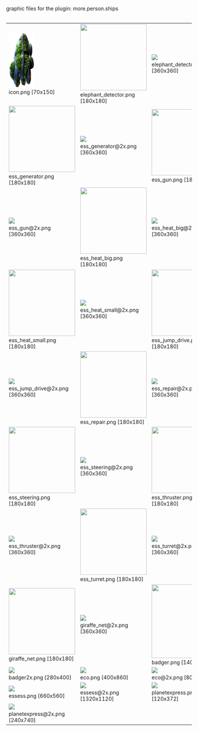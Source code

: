 graphic files for the plugin: more.person.ships<br>
<br>
<table>
	<tr>
		<td><img src="https://github.com/zuckung/endless-sky-plugins/blob/main/myplugins/more.person.ships/icon.png?raw=true" width="70" height="150"><br>
		icon.png [70x150]</td>
		<td><img src="https://github.com/zuckung/endless-sky-plugins/blob/main/myplugins/more.person.ships/images/outfit/elephant_detector.png?raw=true" width="180" height="180"><br>
		elephant_detector.png [180x180]</td>
		<td><img src="https://github.com/zuckung/endless-sky-plugins/blob/main/myplugins/more.person.ships/images/outfit/elephant_detector@2x.png?raw=true" height="200"><br>
		elephant_detector@2x.png [360x360]</td>
	</tr>
	<tr>
		<td><img src="https://github.com/zuckung/endless-sky-plugins/blob/main/myplugins/more.person.ships/images/outfit/ess_generator.png?raw=true" width="180" height="180"><br>
		ess_generator.png [180x180]</td>
		<td><img src="https://github.com/zuckung/endless-sky-plugins/blob/main/myplugins/more.person.ships/images/outfit/ess_generator@2x.png?raw=true" height="200"><br>
		ess_generator@2x.png [360x360]</td>
		<td><img src="https://github.com/zuckung/endless-sky-plugins/blob/main/myplugins/more.person.ships/images/outfit/ess_gun.png?raw=true" width="180" height="180"><br>
		ess_gun.png [180x180]</td>
	</tr>
	<tr>
		<td><img src="https://github.com/zuckung/endless-sky-plugins/blob/main/myplugins/more.person.ships/images/outfit/ess_gun@2x.png?raw=true" height="200"><br>
		ess_gun@2x.png [360x360]</td>
		<td><img src="https://github.com/zuckung/endless-sky-plugins/blob/main/myplugins/more.person.ships/images/outfit/ess_heat_big.png?raw=true" width="180" height="180"><br>
		ess_heat_big.png [180x180]</td>
		<td><img src="https://github.com/zuckung/endless-sky-plugins/blob/main/myplugins/more.person.ships/images/outfit/ess_heat_big@2x.png?raw=true" height="200"><br>
		ess_heat_big@2x.png [360x360]</td>
	</tr>
	<tr>
		<td><img src="https://github.com/zuckung/endless-sky-plugins/blob/main/myplugins/more.person.ships/images/outfit/ess_heat_small.png?raw=true" width="180" height="180"><br>
		ess_heat_small.png [180x180]</td>
		<td><img src="https://github.com/zuckung/endless-sky-plugins/blob/main/myplugins/more.person.ships/images/outfit/ess_heat_small@2x.png?raw=true" height="200"><br>
		ess_heat_small@2x.png [360x360]</td>
		<td><img src="https://github.com/zuckung/endless-sky-plugins/blob/main/myplugins/more.person.ships/images/outfit/ess_jump_drive.png?raw=true" width="180" height="180"><br>
		ess_jump_drive.png [180x180]</td>
	</tr>
	<tr>
		<td><img src="https://github.com/zuckung/endless-sky-plugins/blob/main/myplugins/more.person.ships/images/outfit/ess_jump_drive@2x.png?raw=true" height="200"><br>
		ess_jump_drive@2x.png [360x360]</td>
		<td><img src="https://github.com/zuckung/endless-sky-plugins/blob/main/myplugins/more.person.ships/images/outfit/ess_repair.png?raw=true" width="180" height="180"><br>
		ess_repair.png [180x180]</td>
		<td><img src="https://github.com/zuckung/endless-sky-plugins/blob/main/myplugins/more.person.ships/images/outfit/ess_repair@2x.png?raw=true" height="200"><br>
		ess_repair@2x.png [360x360]</td>
	</tr>
	<tr>
		<td><img src="https://github.com/zuckung/endless-sky-plugins/blob/main/myplugins/more.person.ships/images/outfit/ess_steering.png?raw=true" width="180" height="180"><br>
		ess_steering.png [180x180]</td>
		<td><img src="https://github.com/zuckung/endless-sky-plugins/blob/main/myplugins/more.person.ships/images/outfit/ess_steering@2x.png?raw=true" height="200"><br>
		ess_steering@2x.png [360x360]</td>
		<td><img src="https://github.com/zuckung/endless-sky-plugins/blob/main/myplugins/more.person.ships/images/outfit/ess_thruster.png?raw=true" width="180" height="180"><br>
		ess_thruster.png [180x180]</td>
	</tr>
	<tr>
		<td><img src="https://github.com/zuckung/endless-sky-plugins/blob/main/myplugins/more.person.ships/images/outfit/ess_thruster@2x.png?raw=true" height="200"><br>
		ess_thruster@2x.png [360x360]</td>
		<td><img src="https://github.com/zuckung/endless-sky-plugins/blob/main/myplugins/more.person.ships/images/outfit/ess_turret.png?raw=true" width="180" height="180"><br>
		ess_turret.png [180x180]</td>
		<td><img src="https://github.com/zuckung/endless-sky-plugins/blob/main/myplugins/more.person.ships/images/outfit/ess_turret@2x.png?raw=true" height="200"><br>
		ess_turret@2x.png [360x360]</td>
	</tr>
	<tr>
		<td><img src="https://github.com/zuckung/endless-sky-plugins/blob/main/myplugins/more.person.ships/images/outfit/giraffe_net.png?raw=true" width="180" height="180"><br>
		giraffe_net.png [180x180]</td>
		<td><img src="https://github.com/zuckung/endless-sky-plugins/blob/main/myplugins/more.person.ships/images/outfit/giraffe_net@2x.png?raw=true" height="200"><br>
		giraffe_net@2x.png [360x360]</td>
		<td><img src="https://github.com/zuckung/endless-sky-plugins/blob/main/myplugins/more.person.ships/images/ship/badger.png?raw=true" width="140" height="200"><br>
		badger.png [140x200]</td>
	</tr>
	<tr>
		<td><img src="https://github.com/zuckung/endless-sky-plugins/blob/main/myplugins/more.person.ships/images/ship/badger2x.png?raw=true" height="200"><br>
		badger2x.png [280x400]</td>
		<td><img src="https://github.com/zuckung/endless-sky-plugins/blob/main/myplugins/more.person.ships/images/ship/eco.png?raw=true" height="200"><br>
		eco.png [400x860]</td>
		<td><img src="https://github.com/zuckung/endless-sky-plugins/blob/main/myplugins/more.person.ships/images/ship/eco@2x.png?raw=true" height="200"><br>
		eco@2x.png [800x1720]</td>
	</tr>
	<tr>
		<td><img src="https://github.com/zuckung/endless-sky-plugins/blob/main/myplugins/more.person.ships/images/ship/essess.png?raw=true" width="200"><br>
		essess.png [660x560]</td>
		<td><img src="https://github.com/zuckung/endless-sky-plugins/blob/main/myplugins/more.person.ships/images/ship/essess@2x.png?raw=true" width="200"><br>
		essess@2x.png [1320x1120]</td>
		<td><img src="https://github.com/zuckung/endless-sky-plugins/blob/main/myplugins/more.person.ships/images/ship/planetexpress.png?raw=true" height="200"><br>
		planetexpress.png [120x372]</td>
	</tr>
	<tr>
		<td><img src="https://github.com/zuckung/endless-sky-plugins/blob/main/myplugins/more.person.ships/images/ship/planetexpress@2x.png?raw=true" height="200"><br>
		planetexpress@2x.png [240x740]</td>
		<td></td>
		<td></td>
	</tr>
</table>

